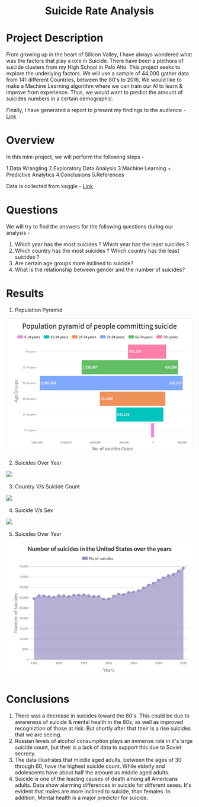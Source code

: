 # <p align = "center"> Suicide Rate Analysis </p>

# Project Description

  From growing up in the heart of Silicon Valley, I have always wondered what was the factors that play a role in Suicide. There have been a plethora of suicide clusters from my High School in Palo Alto. This project seeks to explore the underlying factors. We will use a sample of 44,000 gather data from 141 different Countries, between the 80's to 2016. We would like to make a Machine Learning algorithm where we can train our AI to learn & improve from experience. Thus, we would want to predict the amount of suicides numbers in a certain demographic.

  Finally, I have generated a report to present my findings to the audience - <a href = "">Link</a>

 # Overview

In this mini-project, we will perform the following steps -

1.Data Wrangling
2.Exploratory Data Analysis
3.Machine Learning + Predictive Analytics 
4.Conclusions
5.References


Data is collected from kaggle - <a href = "https://www.kaggle.com/russellyates88/suicide-rates-overview-1985-to-2016">Link</a>


# Questions

We will try to find the answers for the following questions during our analysis -

1. Which year has the most suicides ? Which year has the least suicides ?
2. Which country has the most suicides ? Which country has the least suicides ?
3. Are certain age groups more inclined to suicide?
4. What is the relationship between gender and the number of suicides?


# Results 
1. Population Pyramid

<img src = "Images/Population pyramid.png">

2. Suicides Over Year

<img src = "Images/Suicides Over Year/png">

3. Country V/s Suicide Count

<img src = "Images/Country V/s Suicide Count.png">

4. Suicide V/s Sex

<img src = "Images/Suicide V/s Sex.png">

5. Suicides Over Year

<img src = "Images/Suicides Over Year.png">


# Conclusions

1. There was a decrease in suicides toward the 80's. This could be due to awareness of suicide & mental health in the 80s, as well as improved recogniztion of those at risk. But shortly after that their is a rise suicides that we are seeing.
2. Russian levels of alcohol consumption plays an immense role in it's large suicide count, but their is a lack of data to support this due to Soviet secrecy.
3. The data illustrates that middle aged adults, between the ages of 30 through 60, have the highest suicide count. While elderly and adolescents have about half the amount as middle aged adults.
4. Suicide is one of the leading causes of death among all Americans adults. Data show alarming differences in suicide for different sexes. It's evident that males are more inclined to suicide, than females. In addition, Mental health is a major predictor for suicide.




